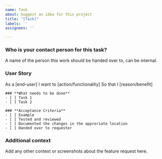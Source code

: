 ```yaml
---
name: Task
about: Suggest an idea for this project
title: "[Task]"
labels: ''
assignees: ''

---
```


### **Who is your contact person for this task?**
A name of the person this work should be handed over to, can be internal. 

### **User Story**
As a [end-user]
I want to [action/functionality]
So that I [reason/benefit]

```[tasklist]
### **What needs to be done**
- [ ] Task 1
- [ ] Task 2
```

```[tasklist]
### **Acceptance Criteria**
- [ ] Example
- [ ] Tested and reviewed
- [ ] Documented the changes in the approriate location
- [ ] Handed over to requester
```

### **Additional context**
Add any other context or screenshots about the feature request here.
